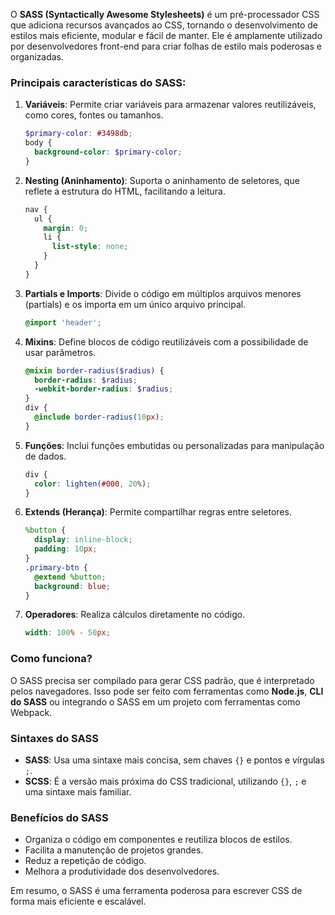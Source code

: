 O **SASS (Syntactically Awesome Stylesheets)** é um pré-processador CSS que adiciona recursos avançados ao CSS, tornando o desenvolvimento de estilos mais eficiente, modular e fácil de manter. Ele é amplamente utilizado por desenvolvedores front-end para criar folhas de estilo mais poderosas e organizadas. 

### Principais características do SASS:
1. **Variáveis**: Permite criar variáveis para armazenar valores reutilizáveis, como cores, fontes ou tamanhos.
   ```scss
   $primary-color: #3498db;
   body {
     background-color: $primary-color;
   }
   ```

2. **Nesting (Aninhamento)**: Suporta o aninhamento de seletores, que reflete a estrutura do HTML, facilitando a leitura.
   ```scss
   nav {
     ul {
       margin: 0;
       li {
         list-style: none;
       }
     }
   }
   ```

3. **Partials e Imports**: Divide o código em múltiplos arquivos menores (partials) e os importa em um único arquivo principal.
   ```scss
   @import 'header';
   ```

4. **Mixins**: Define blocos de código reutilizáveis com a possibilidade de usar parâmetros.
   ```scss
   @mixin border-radius($radius) {
     border-radius: $radius;
     -webkit-border-radius: $radius;
   }
   div {
     @include border-radius(10px);
   }
   ```

5. **Funções**: Inclui funções embutidas ou personalizadas para manipulação de dados.
   ```scss
   div {
     color: lighten(#000, 20%);
   }
   ```

6. **Extends (Herança)**: Permite compartilhar regras entre seletores.
   ```scss
   %button {
     display: inline-block;
     padding: 10px;
   }
   .primary-btn {
     @extend %button;
     background: blue;
   }
   ```

7. **Operadores**: Realiza cálculos diretamente no código.
   ```scss
   width: 100% - 50px;
   ```

### Como funciona?
O SASS precisa ser compilado para gerar CSS padrão, que é interpretado pelos navegadores. Isso pode ser feito com ferramentas como **Node.js**, **CLI do SASS** ou integrando o SASS em um projeto com ferramentas como Webpack.

### Sintaxes do SASS
- **SASS**: Usa uma sintaxe mais concisa, sem chaves `{}` e pontos e vírgulas `;`.
- **SCSS**: É a versão mais próxima do CSS tradicional, utilizando `{}`, `;` e uma sintaxe mais familiar.

### Benefícios do SASS
- Organiza o código em componentes e reutiliza blocos de estilos.
- Facilita a manutenção de projetos grandes.
- Reduz a repetição de código.
- Melhora a produtividade dos desenvolvedores.

Em resumo, o SASS é uma ferramenta poderosa para escrever CSS de forma mais eficiente e escalável.
